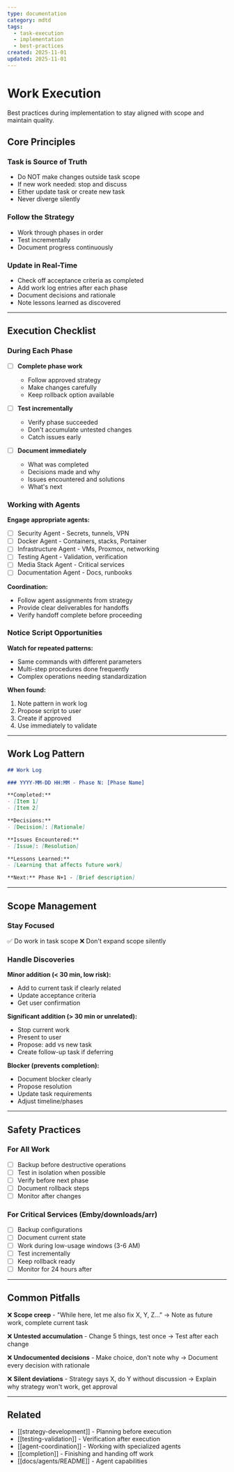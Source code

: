 ```yaml
---
type: documentation
category: mdtd
tags:
  - task-execution
  - implementation
  - best-practices
created: 2025-11-01
updated: 2025-11-01
---
```


# Work Execution

Best practices during implementation to stay aligned with scope and maintain quality.

## Core Principles

### Task is Source of Truth
- Do NOT make changes outside task scope
- If new work needed: stop and discuss
- Either update task or create new task
- Never diverge silently

### Follow the Strategy
- Work through phases in order
- Test incrementally
- Document progress continuously

### Update in Real-Time
- Check off acceptance criteria as completed
- Add work log entries after each phase
- Document decisions and rationale
- Note lessons learned as discovered

---

## Execution Checklist

### During Each Phase

- [ ] **Complete phase work**
  - Follow approved strategy
  - Make changes carefully
  - Keep rollback option available

- [ ] **Test incrementally**
  - Verify phase succeeded
  - Don't accumulate untested changes
  - Catch issues early

- [ ] **Document immediately**
  - What was completed
  - Decisions made and why
  - Issues encountered and solutions
  - What's next

### Working with Agents

**Engage appropriate agents:**

- [ ] Security Agent - Secrets, tunnels, VPN
- [ ] Docker Agent - Containers, stacks, Portainer
- [ ] Infrastructure Agent - VMs, Proxmox, networking
- [ ] Testing Agent - Validation, verification
- [ ] Media Stack Agent - Critical services
- [ ] Documentation Agent - Docs, runbooks

**Coordination:**
- Follow agent assignments from strategy
- Provide clear deliverables for handoffs
- Verify handoff complete before proceeding

### Notice Script Opportunities

**Watch for repeated patterns:**
- Same commands with different parameters
- Multi-step procedures done frequently
- Complex operations needing standardization

**When found:**
1. Note pattern in work log
2. Propose script to user
3. Create if approved
4. Use immediately to validate

---

## Work Log Pattern

```markdown
## Work Log

### YYYY-MM-DD HH:MM - Phase N: [Phase Name]

**Completed:**
- [Item 1]
- [Item 2]

**Decisions:**
- [Decision]: [Rationale]

**Issues Encountered:**
- [Issue]: [Resolution]

**Lessons Learned:**
- [Learning that affects future work]

**Next:** Phase N+1 - [Brief description]
```

---

## Scope Management

### Stay Focused

✅ Do work in task scope
❌ Don't expand scope silently

### Handle Discoveries

**Minor addition (< 30 min, low risk):**
- Add to current task if clearly related
- Update acceptance criteria
- Get user confirmation

**Significant addition (> 30 min or unrelated):**
- Stop current work
- Present to user
- Propose: add vs new task
- Create follow-up task if deferring

**Blocker (prevents completion):**
- Document blocker clearly
- Propose resolution
- Update task requirements
- Adjust timeline/phases

---

## Safety Practices

### For All Work
- [ ] Backup before destructive operations
- [ ] Test in isolation when possible
- [ ] Verify before next phase
- [ ] Document rollback steps
- [ ] Monitor after changes

### For Critical Services (Emby/downloads/arr)
- [ ] Backup configurations
- [ ] Document current state
- [ ] Work during low-usage windows (3-6 AM)
- [ ] Test incrementally
- [ ] Keep rollback ready
- [ ] Monitor for 24 hours after

---

## Common Pitfalls

❌ **Scope creep** - "While here, let me also fix X, Y, Z..."
→ Note as future work, complete current task

❌ **Untested accumulation** - Change 5 things, test once
→ Test after each change

❌ **Undocumented decisions** - Make choice, don't note why
→ Document every decision with rationale

❌ **Silent deviations** - Strategy says X, do Y without discussion
→ Explain why strategy won't work, get approval

---

## Related

- [[strategy-development]] - Planning before execution
- [[testing-validation]] - Verification after execution
- [[agent-coordination]] - Working with specialized agents
- [[completion]] - Finishing and handing off work
- [[docs/agents/README]] - Agent capabilities
